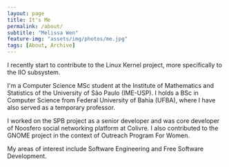 ```yaml
---
layout: page
title: It's Me
permalink: /about/
subtitle: "Melissa Wen" 
feature-img: "assets/img/photos/me.jpg"
tags: [About, Archive]
---
```


I recently start to contribute to the Linux Kernel project, more specifically to the IIO subsystem.

I'm a Computer Science MSc student at the Institute
of Mathematics and Statistics of the University of São Paulo (IME-USP).
I holds a BSc in Computer Science from Federal University of Bahia (UFBA), where
I have also served as a temporary professor.

I worked on the SPB project as
a senior developer and was core developer of Noosfero social networking
platform at Colivre. I also contributed to the GNOME project in the context
of Outreach Program For Women.

My areas of interest include Software
Engineering and Free Software Development.
